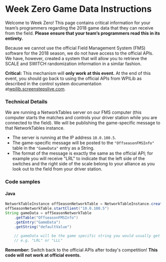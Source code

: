 # Week Zero Game Data Instructions
Welcome to Week Zero! This page contains critical information for your team’s programmers regarding the 2018 game data 
that they can receive from the field. **Please ensure that your team’s programmers read this in its entirety.**

Because we cannot use the official Field Management System (FMS) software for the 2018 season, we do not have access to 
the official APIs. We have, however, created a system that will allow you to retrieve the SCALE and SWITCH randomization
information in a similar fashion.

**Critical:** This mechanism will **only work at this event.** At the end of this event, you should go back to using the
official APIs from WPILib as described in the control system documentation at[wpilib.screenstepslive.com](wpilib.screenstepslive.com).

### Technical Details
We are running a NetworkTables server on our FMS computer (this computer starts the matches and controls your driver station
while you are connected to the field). We will be publishing the game-specific message to that NetworkTables instance.

 * The server is running at the IP address `10.0.100.5`.
 * The game-specific message will be posted to the `"OffseasonFMSInfo"` table in the `"GameData"` entry as a String.
 * The format of the message is exactly the same as the official API; for example you will receive "LRL" to indicate that
the left side of the switches and the right side of the scale belong to your alliance as you look out to the field from
your driver station.

### Code samples
#### Java
```Java
NetworkTableInstance offSeasonNetworkTable = NetworkTableInstance.create()
offSeasonNetworkTable.startClient("10.0.100.5")
String gameData = offSeasonNetworkTable
    .getTable("OffseasonFMSInfo")
    .getEntry("GameData")
    .getString("defaultValue")
    
    // gameData will be the game specific string you would usually get from the driver station,
    // e.g. "LRL" or "LLL"
```


**Remember:** Switch back to the official APIs after today's competition! **This code will not work at official events.**